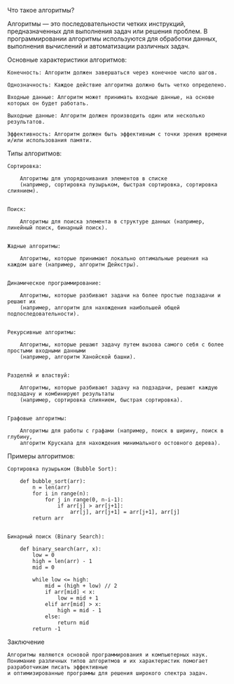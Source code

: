 
Что такое алгоритмы?

Алгоритмы — это последовательности четких инструкций, предназначенных для выполнения задач или решения проблем.
В программировании алгоритмы используются для обработки данных, выполнения вычислений и автоматизации различных задач.

Основные характеристики алгоритмов:

    Конечность: Алгоритм должен завершаться через конечное число шагов.

    Однозначность: Каждое действие алгоритма должно быть четко определено.

    Входные данные: Алгоритм может принимать входные данные, на основе которых он будет работать.

    Выходные данные: Алгоритм должен производить один или несколько результатов.

    Эффективность: Алгоритм должен быть эффективным с точки зрения времени и/или использования памяти.


Типы алгоритмов:

    Сортировка:

        Алгоритмы для упорядочивания элементов в списке
        (например, сортировка пузырьком, быстрая сортировка, сортировка слиянием).


    Поиск:

        Алгоритмы для поиска элемента в структуре данных (например, линейный поиск, бинарный поиск).


    Жадные алгоритмы:

        Алгоритмы, которые принимают локально оптимальные решения на каждом шаге (например, алгоритм Дейкстры).


    Динамическое программирование:

        Алгоритмы, которые разбивают задачи на более простые подзадачи и решают их
        (например, алгоритм для нахождения наибольшей общей подпоследовательности).


    Рекурсивные алгоритмы:

        Алгоритмы, которые решают задачу путем вызова самого себя с более простыми входными данными
        (например, алгоритм Ханойской башни).


    Разделяй и властвуй:

        Алгоритмы, которые разбивают задачу на подзадачи, решают каждую подзадачу и комбинируют результаты
        (например, сортировка слиянием, быстрая сортировка).


    Графовые алгоритмы:

        Алгоритмы для работы с графами (например, поиск в ширину, поиск в глубину,
        алгоритм Крускала для нахождения минимального остовного дерева).


Примеры алгоритмов:

    Сортировка пузырьком (Bubble Sort):

        def bubble_sort(arr):
            n = len(arr)
            for i in range(n):
                for j in range(0, n-i-1):
                    if arr[j] > arr[j+1]:
                        arr[j], arr[j+1] = arr[j+1], arr[j]
            return arr


    Бинарный поиск (Binary Search):

        def binary_search(arr, x):
            low = 0
            high = len(arr) - 1
            mid = 0

            while low <= high:
                mid = (high + low) // 2
                if arr[mid] < x:
                    low = mid + 1
                elif arr[mid] > x:
                    high = mid - 1
                else:
                    return mid
            return -1



Заключение

    Алгоритмы являются основой программирования и компьютерных наук.
    Понимание различных типов алгоритмов и их характеристик помогает разработчикам писать эффективные
    и оптимизированные программы для решения широкого спектра задач.
